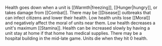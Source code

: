 Health goes down when a unit is [[Warmth|freezing]], [[Hunger|hungry]], or takes damage from [[Combat]].
There may be [[Disease]] outbreaks that can infect citizens and lower their health.
Low health units lose [[Moral]] and negatively affect the moral of units near them.
Low health decreases a unit's maximum [[Stamina]].
Health can be increased slowly by having a unit stay at home if that home has medical supplies. 
There may be a hospital building in the mid-late game.
Units die when they hit 0 health.
